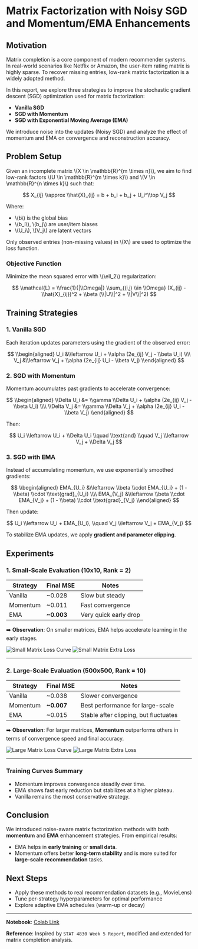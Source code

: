 # Matrix Factorization with Noisy SGD and Momentum/EMA Enhancements

## Motivation

Matrix completion is a core component of modern recommender systems. In real-world scenarios like Netflix or Amazon, the user-item rating matrix is highly sparse. To recover missing entries, low-rank matrix factorization is a widely adopted method.

In this report, we explore three strategies to improve the stochastic gradient descent (SGD) optimization used for matrix factorization:

- **Vanilla SGD**
- **SGD with Momentum**
- **SGD with Exponential Moving Average (EMA)**

We introduce noise into the updates (Noisy SGD) and analyze the effect of momentum and EMA on convergence and reconstruction accuracy.

## Problem Setup

Given an incomplete matrix \\(X \\in \\mathbb{R}^{m \\times n}\\), we aim to find low-rank factors \\(U \\in \\mathbb{R}^{m \\times k}\\) and \\(V \\in \\mathbb{R}^{n \\times k}\\) such that:

$$
X_{ij} \\approx \\hat{X}_{ij} = b + b_i + b_j + U_i^\\top V_j
$$

Where:
- \\(b\\) is the global bias
- \\(b_i\\), \\(b_j\\) are user/item biases
- \\(U_i\\), \\(V_j\\) are latent vectors

Only observed entries (non-missing values) in \\(X\\) are used to optimize the loss function.

### Objective Function

Minimize the mean squared error with \\(\\ell_2\\) regularization:

$$
\\mathcal{L} = \\frac{1}{|\\Omega|} \\sum_{(i,j) \\in \\Omega} (X_{ij} - \\hat{X}_{ij})^2 + \\beta (\\|U\\|^2 + \\|V\\|^2)
$$

## Training Strategies

### 1. Vanilla SGD

Each iteration updates parameters using the gradient of the observed error:

$$
\\begin{aligned}
U_i &\\leftarrow U_i + \\alpha (2e_{ij} V_j - \\beta U_i) \\\\
V_j &\\leftarrow V_j + \\alpha (2e_{ij} U_i - \\beta V_j)
\\end{aligned}
$$

### 2. SGD with Momentum

Momentum accumulates past gradients to accelerate convergence:

$$
\\begin{aligned}
\\Delta U_i &= \\gamma \\Delta U_i + \\alpha (2e_{ij} V_j - \\beta U_i) \\\\
\\Delta V_j &= \\gamma \\Delta V_j + \\alpha (2e_{ij} U_i - \\beta V_j)
\\end{aligned}
$$

Then:

$$
U_i \\leftarrow U_i + \\Delta U_i \\quad \\text{and} \\quad V_j \\leftarrow V_j + \\Delta V_j
$$

### 3. SGD with EMA

Instead of accumulating momentum, we use exponentially smoothed gradients:

$$
\\begin{aligned}
EMA_{U_i} &\\leftarrow \\beta \\cdot EMA_{U_i} + (1 - \\beta) \\cdot \\text{grad}_{U_i} \\\\
EMA_{V_j} &\\leftarrow \\beta \\cdot EMA_{V_j} + (1 - \\beta) \\cdot \\text{grad}_{V_j}
\\end{aligned}
$$

Then update:

$$
U_i \\leftarrow U_i + EMA_{U_i}, \\quad V_j \\leftarrow V_j + EMA_{V_j}
$$

To stabilize EMA updates, we apply **gradient and parameter clipping**.

## Experiments

### 1. Small-Scale Evaluation (10x10, Rank = 2)

| Strategy | Final MSE   | Notes                 |
| -------- | ----------- | --------------------- |
| Vanilla  | ~0.028      | Slow but steady       |
| Momentum | ~0.011      | Fast convergence      |
| EMA      | **~0.003**  | Very quick early drop |

➡️ **Observation**: On smaller matrices, EMA helps accelerate learning in the early stages.

![Small Matrix Loss Curve](images/image-small.png)
![Small Matrix Extra Loss](images/image-extra-small.png)

---

### 2. Large-Scale Evaluation (500x500, Rank = 10)

| Strategy | Final MSE   | Notes                                 |
| -------- | ----------- | ------------------------------------- |
| Vanilla  | ~0.038      | Slower convergence                    |
| Momentum | **~0.007**  | Best performance for large-scale      |
| EMA      | ~0.015      | Stable after clipping, but fluctuates |

➡️ **Observation**: For larger matrices, **Momentum** outperforms others in terms of convergence speed and final accuracy.

![Large Matrix Loss Curve](images/image-large.png)
![Large Matrix Extra Loss](images/image-extra-large.png)

---

### Training Curves Summary

- Momentum improves convergence steadily over time.
- EMA shows fast early reduction but stabilizes at a higher plateau.
- Vanilla remains the most conservative strategy.

## Conclusion

We introduced noise-aware matrix factorization methods with both **momentum** and **EMA** enhancement strategies. From empirical results:

- EMA helps in **early training** or **small data**.
- Momentum offers better **long-term stability** and is more suited for **large-scale recommendation** tasks.

## Next Steps

- Apply these methods to real recommendation datasets (e.g., MovieLens)
- Tune per-strategy hyperparameters for optimal performance
- Explore adaptive EMA schedules (warm-up or decay)

---

**Notebook**: [Colab Link](https://colab.research.google.com/drive/1AZWJ9Za3fyonyTNOJA_B9gg6jDu9Bi81)

**Reference**: Inspired by `STAT 4830 Week 5 Report`, modified and extended for matrix completion analysis.

